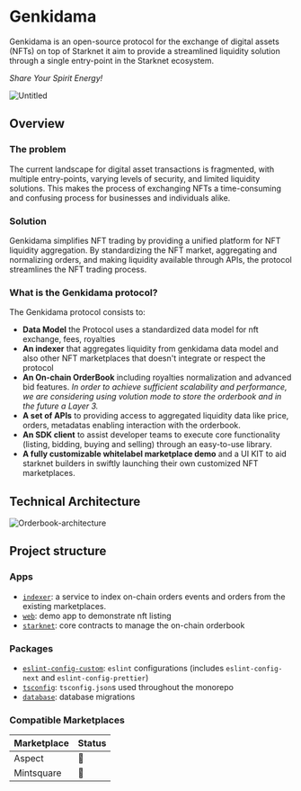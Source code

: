 # Genkidama

Genkidama is an open-source protocol for the exchange of digital assets (NFTs) on top of Starknet it aim to provide a streamlined liquidity solution through a single entry-point in the Starknet ecosystem.

_Share Your Spirit Energy!_

![Untitled](https://user-images.githubusercontent.com/243668/216725985-7caa3f63-f645-4265-90fb-b128a18f2a19.gif)

## Overview

### The problem

The current landscape for digital asset transactions is fragmented, with multiple entry-points, varying levels of security, and limited liquidity solutions. This makes the process of exchanging NFTs a time-consuming and confusing process for businesses and individuals alike.

### Solution

Genkidama simplifies NFT trading by providing a unified platform for NFT liquidity aggregation. By standardizing the NFT market, aggregating and normalizing orders, and making liquidity available through APIs, the protocol streamlines the NFT trading process.

### What is the Genkidama protocol?

The Genkidama protocol consists to:

- **Data Model** the Protocol uses a standardized data model for nft exchange, fees, royalties
- **An indexer** that aggregates liquidity from genkidama data model and also other NFT marketplaces that doesn't integrate or respect the protocol
- **An On-chain OrderBook** including royalties normalization and advanced bid features. _In order to achieve sufficient scalability and performance, we are considering using volution mode to store the orderbook and in the future a Layer 3._
- **A set of APIs** to providing access to aggregated liquidity data like price, orders, metadatas enabling interaction with the orderbook.
- **An SDK client** to assist developer teams to execute core functionality (listing, bidding, buying and selling) through an easy-to-use library.
- **A fully customizable whitelabel marketplace demo** and a UI KIT to aid starknet builders in swiftly launching their own customized NFT marketplaces.

## Technical Architecture

![Orderbook-architecture](https://user-images.githubusercontent.com/243668/216363435-6f11f382-6e65-4b6c-ae46-69fd5f21d474.jpg)

## Project structure

### Apps

- [`indexer`](https://github.com/ScreenshotLabs/Genkidama/tree/main/apps/indexer): a service to index on-chain orders events and orders from the existing marketplaces.
- [`web`](https://github.com/ScreenshotLabs/Genkidama/tree/main/apps/web): demo app to demonstrate nft listing
- [`starknet`](https://github.com/ScreenshotLabs/Genkidama/tree/main/apps/web): core contracts to manage the on-chain orderbook

### Packages

- [`eslint-config-custom`](https://github.com/ScreenshotLabs/Genkidama/tree/main/packages/eslint-config-custom): `eslint` configurations (includes `eslint-config-next` and `eslint-config-prettier`)
- [`tsconfig`](https://github.com/ScreenshotLabs/Genkidama/tree/main/packages/tsconfig): `tsconfig.json`s used throughout the monorepo
- [`database`](https://github.com/ScreenshotLabs/Genkidama/tree/main/packages/database): database migrations

### Compatible Marketplaces

| Marketplace | Status |
| ----------- | ------ |
| Aspect      | 🚧     |
| Mintsquare  | 🚧     |
